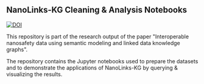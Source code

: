 ## NanoLinks-KG Cleaning & Analysis Notebooks
[![DOI](https://zenodo.org/badge/865079675.svg)](https://doi.org/10.5281/zenodo.13859946)

This repository is part of the research output of the paper "Interoperable nanosafety data using semantic modeling and linked data knowledge graphs".

The repository contains the Jupyter notebooks used to prepare the datasets and to demonstrate the applications of NanoLinks-KG by querying & visualizing the results.
